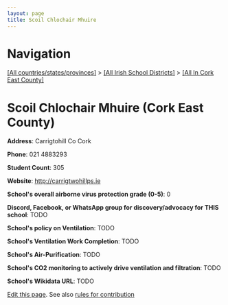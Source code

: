 ```yaml
---
layout: page
title: Scoil Chlochair Mhuire
---
```

# Navigation

[[All countries/states/provinces]](../../..) > [[All Irish School Districts]](../..) > [[All In Cork East County]](..)

# Scoil Chlochair Mhuire (Cork East County)

**Address**: Carrigtohill Co Cork

**Phone**: 021 4883293

**Student Count**: 305

**Website**: <http://carrigtwohillps.ie>

**School's overall airborne virus protection grade (0-5)**: 0

**Discord, Facebook, or WhatsApp group for discovery/advocacy for THIS school**: TODO

**School's policy on Ventilation**: TODO

**School's Ventilation Work Completion**: TODO

**School's Air-Purification**: TODO

**School's CO2 monitoring to actively drive ventilation and filtration**: TODO

**School's Wikidata URL**: TODO


[Edit this page](https://github.com/ventilate-schools/Ireland/edit/main/./Cork_East_County/Scoil_Chlochair_Mhuire.md). See also [rules for contribution](../../../contribution-rules/)